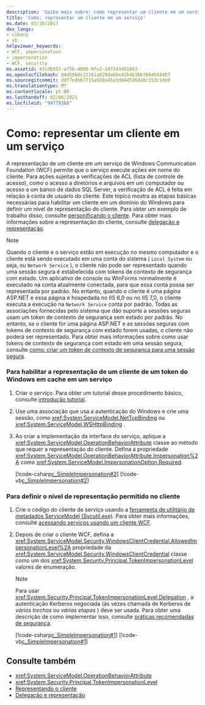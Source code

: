 ```yaml
---
description: 'Saiba mais sobre: como representar um cliente em um serviço'
title: 'Como: representar um cliente em um serviço'
ms.date: 03/30/2017
dev_langs:
- csharp
- vb
helpviewer_keywords:
- WCF, impersonation
- impersonation
- WCF, security
ms.assetid: 431db851-a75b-4009-9fe2-247243d810d3
ms.openlocfilehash: 84d50b0c22161a829da66e42b4b3bbf004b68487
ms.sourcegitcommit: ddf7edb67715a5b9a45e3dd44536dabc153c1de0
ms.translationtype: MT
ms.contentlocale: pt-BR
ms.lasthandoff: 02/06/2021
ms.locfileid: "99779368"
---
```

# <a name="how-to-impersonate-a-client-on-a-service"></a>Como: representar um cliente em um serviço

A representação de um cliente em um serviço de Windows Communication Foundation (WCF) permite que o serviço execute ações em nome do cliente. Para ações sujeitas a verificações de ACL (lista de controle de acesso), como o acesso a diretórios e arquivos em um computador ou acesso a um banco de dados SQL Server, a verificação de ACL é feita em relação à conta de usuário do cliente. Este tópico mostra as etapas básicas necessárias para habilitar um cliente em um domínio do Windows para definir um nível de representação do cliente. Para obter um exemplo de trabalho disso, consulte [personificando o cliente](./samples/impersonating-the-client.md). Para obter mais informações sobre a representação do cliente, consulte [delegação e representação](./feature-details/delegation-and-impersonation-with-wcf.md).  
  
> [!NOTE]
> Quando o cliente e o serviço estão em execução no mesmo computador e o cliente está sendo executado em uma conta do sistema ( `Local System` ou seja, ou `Network Service` ), o cliente não pode ser representado quando uma sessão segura é estabelecida com tokens de contexto de segurança com estado. Um aplicativo de console ou WinForms normalmente é executado na conta atualmente conectada, para que essa conta possa ser representada por padrão. No entanto, quando o cliente é uma página ASP.NET e essa página é hospedada no IIS 6,0 ou no IIS 7,0, o cliente executa a execução na `Network Service` conta por padrão. Todas as associações fornecidas pelo sistema que dão suporte a sessões seguras usam um token de contexto de segurança sem estado por padrão. No entanto, se o cliente for uma página ASP.NET e as sessões seguras com tokens de contexto de segurança com estado forem usadas, o cliente não poderá ser representado. Para obter mais informações sobre como usar tokens de contexto de segurança com estado em uma sessão segura, consulte [como: criar um token de contexto de segurança para uma sessão segura](./feature-details/how-to-create-a-security-context-token-for-a-secure-session.md).  
  
### <a name="to-enable-impersonation-of-a-client-from-a-cached-windows-token-on-a-service"></a>Para habilitar a representação de um cliente de um token do Windows em cache em um serviço  
  
1. Criar o serviço. Para obter um tutorial desse procedimento básico, consulte [introdução tutorial](getting-started-tutorial.md).  
  
2. Use uma associação que usa a autenticação do Windows e crie uma sessão, como <xref:System.ServiceModel.NetTcpBinding> ou <xref:System.ServiceModel.WSHttpBinding> .  
  
3. Ao criar a implementação da interface do serviço, aplique a <xref:System.ServiceModel.OperationBehaviorAttribute> classe ao método que requer a representação do cliente. Defina a propriedade <xref:System.ServiceModel.OperationBehaviorAttribute.Impersonation%2A> como <xref:System.ServiceModel.ImpersonationOption.Required>.  
  
     [!code-csharp[c_SimpleImpersonation#2](../../../samples/snippets/csharp/VS_Snippets_CFX/c_simpleimpersonation/cs/source.cs#2)]
     [!code-vb[c_SimpleImpersonation#2](../../../samples/snippets/visualbasic/VS_Snippets_CFX/c_simpleimpersonation/vb/source.vb#2)]  
  
### <a name="to-set-the-allowed-impersonation-level-on-the-client"></a>Para definir o nível de representação permitido no cliente  
  
1. Crie o código do cliente de serviço usando a [ferramenta de utilitário de metadados ServiceModel (Svcutil.exe)](servicemodel-metadata-utility-tool-svcutil-exe.md). Para obter mais informações, consulte [acessando serviços usando um cliente WCF](accessing-services-using-a-wcf-client.md).  
  
2. Depois de criar o cliente WCF, defina a <xref:System.ServiceModel.Security.WindowsClientCredential.AllowedImpersonationLevel%2A> propriedade da <xref:System.ServiceModel.Security.WindowsClientCredential> classe como um dos <xref:System.Security.Principal.TokenImpersonationLevel> valores de enumeração.  
  
    > [!NOTE]
    > Para usar <xref:System.Security.Principal.TokenImpersonationLevel.Delegation> , a autenticação Kerberos negociada (às vezes chamada de Kerberos de *vários trechos* ou *várias etapas* ) deve ser usada. Para obter uma descrição de como implementar isso, consulte [práticas recomendadas de segurança](./feature-details/best-practices-for-security-in-wcf.md).  
  
     [!code-csharp[c_SimpleImpersonation#1](../../../samples/snippets/csharp/VS_Snippets_CFX/c_simpleimpersonation/cs/source.cs#1)]
     [!code-vb[c_SimpleImpersonation#1](../../../samples/snippets/visualbasic/VS_Snippets_CFX/c_simpleimpersonation/vb/source.vb#1)]  
  
## <a name="see-also"></a>Consulte também

- <xref:System.ServiceModel.OperationBehaviorAttribute>
- <xref:System.Security.Principal.TokenImpersonationLevel>
- [Representando o cliente](./samples/impersonating-the-client.md)
- [Delegação e representação](./feature-details/delegation-and-impersonation-with-wcf.md)
